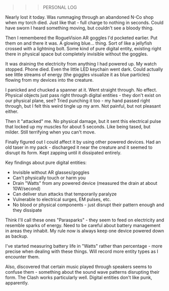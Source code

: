 >>> PERSONAL LOG

Nearly lost it today. Was rummaging through an abandoned N-Co shop when my torch died. Just like that - full charge to nothing in seconds. Could have sworn I heard something moving, but couldn't see a bloody thing.

Then I remembered the RogueVision AR goggles I'd pocketed earlier. Put them on and there it was. A glowing blue... thing. Sort of like a jellyfish crossed with a lightning bolt. Some kind of pure digital entity, existing right there in physical space but completely invisible without the goggles.

It was draining the electricity from anything I had powered up. My watch stopped. Phone died. Even the little LED keychain went dark. Could actually see little streams of energy (the goggles visualize it as blue particles) flowing from my devices into the creature.

I panicked and chucked a spanner at it. Went straight through. No effect. Physical objects just pass right through digital entities - they don't exist on our physical plane, see? Tried punching it too - my hand passed right through, but I felt this weird tingle up my arm. Not painful, but not pleasant either.

Then it "attacked" me. No physical damage, but it sent this electrical pulse that locked up my muscles for about 5 seconds. Like being tased, but milder. Still terrifying when you can't move.

Finally figured out I could affect it by using other powered devices. Had an old taser in my pack - discharged it near the creature and it seemed to disrupt its form. Kept zapping until it dissipated entirely.

Key findings about pure digital entities:
- Invisible without AR glasses/goggles
- Can't physically touch or harm you
- Drain "Watts" from any powered device (measured the drain at about 10W/second)
- Can deliver stun attacks that temporarily paralyze
- Vulnerable to electrical surges, EM pulses, etc.
- No blood or physical components - just disrupt their pattern enough and they dissipate

Think I'll call these ones "Parasparks" - they seem to feed on electricity and resemble sparks of energy. Need to be careful about battery management in areas they inhabit. My rule now is always keep one device powered down as backup.

I've started measuring battery life in "Watts" rather than percentage - more precise when dealing with these things. Will record more entity types as I encounter them.

Also, discovered that certain music played through speakers seems to confuse them - something about the sound wave patterns disrupting their form. The Clash works particularly well. Digital entities don't like punk, apparently.